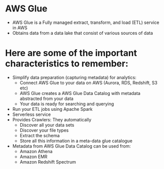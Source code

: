 
# AWS Glue
- AWS Glue is a Fully managed extract, transform, and load (ETL) service in AWS
- Obtains data from a data lake that consist of various sources of data
# Here are some of the important characteristics to remember:
- Simplify data preparation (capturing metadata) for analytics:
  - Connect AWS Glue to your data on AWS (Aurora, RDS, Redshift, S3 etc)
  - AWS Glue creates a AWS Glue Data Catalog with metadata abstracted from your data
  - Your data is ready for searching and querying
- Run your ETL jobs using Apache Spark
- Serverless service
- Provides Crawlers: They automatically
    - Discover all your data sets
    - Discover your file types
    - Extract the schema
    - Store all this information in a meta-data glue catalogue
- Metadata from AWS Glue Data Catalog can be used from:
  - Amazon Athena
  - Amazon EMR
  - Amazon Redshift Spectrum